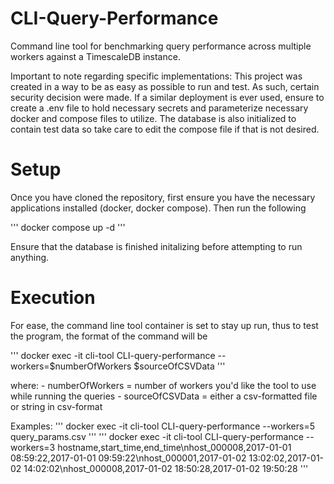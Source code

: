 # CLI-Query-Performance
Command line tool for benchmarking query performance across multiple workers against a TimescaleDB instance.

Important to note regarding specific implementations: This project was created in a way to be as easy as possible to run and test. As such, certain security decision were made. If a similar deployment is ever used, ensure to create a .env file to hold necessary secrets and parameterize necessary docker and compose files to utilize. The database is also initialized to contain test data so take care to edit the compose file if that is not desired.

# Setup

Once you have cloned the repository, first ensure you have the necessary applications installed (docker, docker compose). Then run the following

'''
docker compose up -d
'''

Ensure that the database is finished initalizing before attempting to run anything.

# Execution

For ease, the command line tool container is set to stay up run, thus to test the program, the format of the command will be

'''
    docker exec -it cli-tool CLI-query-performance --workers=$numberOfWorkers $sourceOfCSVData
'''

where:
    - numberOfWorkers = number of workers you'd like the tool to use while running the queries
    - sourceOfCSVData = either a csv-formatted file or string in csv-format

Examples:
'''
docker exec -it cli-tool CLI-query-performance --workers=5 query_params.csv
'''
'''
docker exec -it cli-tool CLI-query-performance --workers=3 hostname,start_time,end_time\nhost_000008,2017-01-01 08:59:22,2017-01-01 09:59:22\nhost_000001,2017-01-02 13:02:02,2017-01-02 14:02:02\nhost_000008,2017-01-02 18:50:28,2017-01-02 19:50:28
'''
